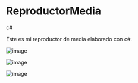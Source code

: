 # ReproductorMedia
c#

Este es mi reproductor de media elaborado con c#.


![image](https://user-images.githubusercontent.com/100645620/183274492-3128c748-4972-456e-8461-5ac4280102c2.png)

![image](https://user-images.githubusercontent.com/100645620/183274496-da1c546e-2f91-4e68-b5cc-b9c85fadb409.png)

![image](https://user-images.githubusercontent.com/100645620/183274498-f81c597c-ec90-4204-ba59-319cfdb9b4d0.png)
